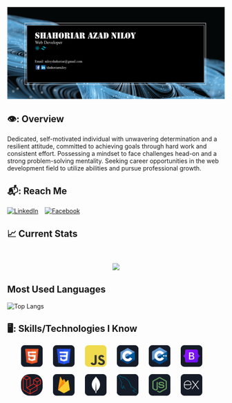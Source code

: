 

<a align="center" href="https://www.linkedin.com/in/shahoriarniloy/">
<img src="https://github.com/shahoriarniloy/shahoriarniloy/blob/main/icons/banner.webp" />
</a>


##  👁️: Overview  

Dedicated, self-motivated individual with unwavering determination and a resilient attitude, committed to achieving goals through hard work and consistent effort. Possessing a mindset to face challenges head-on and a strong problem-solving mentality. Seeking career opportunities in the web development field to utilize abilities and pursue professional growth.


##  📬: Reach Me

[![LinkedIn](https://img.icons8.com/color/48/000000/linkedin.png)](https://www.linkedin.com/in/shahoriarniloy/)
&nbsp;&nbsp;
[![Facebook](https://img.icons8.com/color/48/000000/facebook.png)](https://www.facebook.com/shahoriarniloy)

## :chart_with_upwards_trend: Current Stats

<br />
<p align="center">
  <img width="60%" src="https://github-readme-streak-stats.herokuapp.com?user=shahoriarniloy&theme=react&hide_border=true&background=0D1117&stroke=0D1117&fire=FF1CF7&sideLabels=00F0FF&currStreakNum=FF1CF7&ring=FF1CF7&currStreakLabel=FF1CF7&sideNums=00F0FF" />
</p>

## Most Used Languages
![Top Langs](https://github-readme-stats.vercel.app/api/top-langs/?username=shahoriarniloy&hide_progress=true)




## 🖥️: Skills/Technologies I Know
<p align="center">
  <img src="https://github.com/shahoriarniloy/shahoriarniloy/blob/main/icons/HTML.png" alt="HTML5" title="HTML5" width="50" height="50" style="margin-right: 20px; border-radius: 5px;" />
  <img src="https://github.com/shahoriarniloy/shahoriarniloy/blob/main/icons/css.png" alt="CSS3" title="CSS3" width="50" height="50" style="margin-right: 20px; border-radius: 5px;" />
  <img src="https://github.com/shahoriarniloy/shahoriarniloy/blob/main/icons/JavaScript.png" alt="JavaScript" title="JavaScript" width="50" height="50" style="margin-right: 20px; border-radius: 5px;" />
  <img src="https://github.com/shahoriarniloy/shahoriarniloy/blob/main/icons/c.png" alt="C" title="C" width="50" height="50" style="margin-right: 20px; border-radius: 5px;" />
  <img src="https://github.com/shahoriarniloy/shahoriarniloy/blob/main/icons/cpp.png" alt="C++" title="C++" width="50" height="50" style="margin-right: 20px; border-radius: 5px;" />
  <img src="https://github.com/shahoriarniloy/shahoriarniloy/blob/main/icons/Bootsrap.png" alt="Bootstrap" title="Bootstrap" width="50" height="50" style="margin-right: 20px; border-radius: 5px;" />
</p>

<p align="center">
   <img src="https://github.com/shahoriarniloy/shahoriarniloy/blob/main/icons/Laravel.png" alt="Laravel" title="Laravel" width="50" height="50" style="margin-right: 20px; border-radius: 20px;" />
  <img src="https://github.com/shahoriarniloy/shahoriarniloy/blob/main/icons/firebase.png" alt="Firebase" title="Firebase" width="50" height="50" style="margin-right: 20px; border-radius: 5px;" />
  <img src="https://github.com/shahoriarniloy/shahoriarniloy/blob/main/icons/mongo.png" alt="MongoDB" title="MongoDB" width="50" height="50" style="margin-right: 20px; border-radius: 5px;" />
  <img src="https://github.com/shahoriarniloy/shahoriarniloy/blob/main/icons/MySQL.png" alt="MySQL" title="MySQL" width="50" height="50" style="margin-right: 20px; border-radius: 5px;" />
  <img src="https://github.com/shahoriarniloy/shahoriarniloy/blob/main/icons/node.png" alt="Node" title="Node width="50" height="50" style="margin-right: 20px; border-radius: 5px;" />
  <img src="https://github.com/shahoriarniloy/shahoriarniloy/blob/main/icons/express.png" alt="Express" title="Express" width="50" height="50" style="margin-right: 20px; border-radius: 5px;" />
</p>

